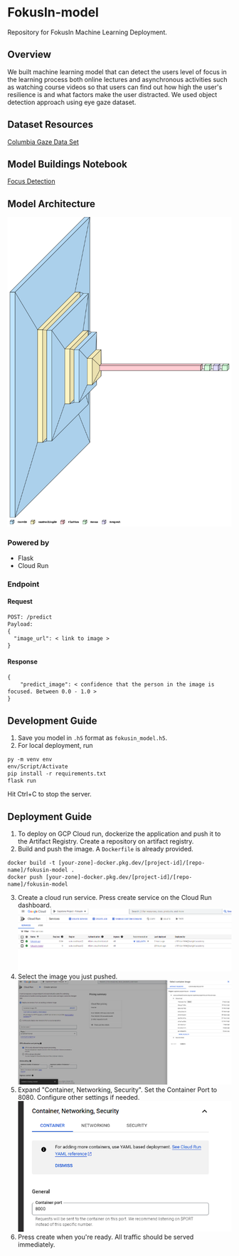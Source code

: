 # FokusIn-model
Repository for FokusIn Machine Learning Deployment.

## Overview
We built machine learning model that can detect the users level of focus in the learning process both online lectures and asynchronous activities such as watching course videos so that users can find out how high the user's resilience is and what factors make the user distracted. We used object detection approach using eye gaze dataset.

## Dataset Resources
[Columbia Gaze Data Set](https://www.cs.columbia.edu/CAVE/databases/columbia_gaze/)

## Model Buildings Notebook
[Focus Detection](https://colab.research.google.com/drive/1PWuEJlyRO1hnscVo-E7-hZraAY1j1S1o#scrollTo=Xx7n0tT2VdN8)

## Model Architecture
![My Image](img/modelarchitecture.png)

### Powered by
- Flask
- Cloud Run

### Endpoint
#### Request
```
POST: /predict
Payload:
{
  "image_url": < link to image >
}
```
#### Response
```
{
    "predict_image": < confidence that the person in the image is focused. Between 0.0 - 1.0 >
}
```

## Development Guide

1. Save you model in ```.h5``` format as ```fokusin_model.h5```. 
2. For local deployment, run
```shell
py -m venv env
env/Script/Activate
pip install -r requirements.txt
flask run
```
Hit Ctrl+C to stop the server. 

## Deployment Guide
1. To deploy on GCP Cloud run, dockerize the application and push it to the Artifact Registry. Create a repository on artifact registry. 
2. Build and push the image. A ```Dockerfile``` is already provided.
```
docker build -t [your-zone]-docker.pkg.dev/[project-id]/[repo-name]/fokusin-model .
docker push [your-zone]-docker.pkg.dev/[project-id]/[repo-name]/fokusin-model
```
3. Create a cloud run service. Press create service on the Cloud Run dashboard.
![img.png](img/img.png)
4. Select the image you just pushed.
![img.png](img/img2.png)
5. Expand "Container, Networking, Security". Set the Container Port to 8080. Configure other settings if needed.
![img.png](img/img3.png)
6. Press create when you're ready. All traffic should be served immediately.
